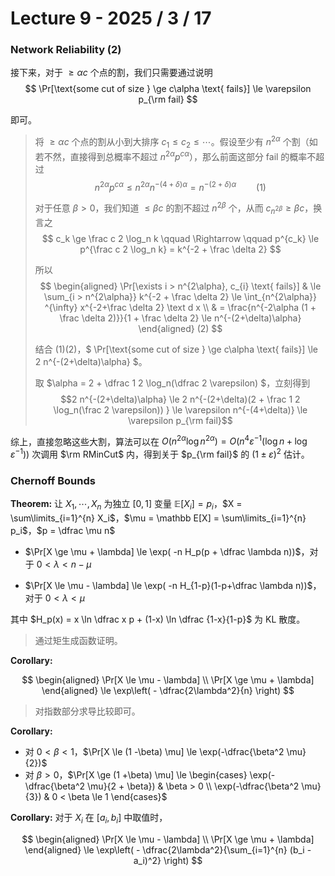 # Lecture 9 - 2025 / 3 / 17

### Network Reliability (2)

接下来，对于 $\ge \alpha c$ 个点的割，我们只需要通过说明 
$$ \Pr[\text{some cut of size } \ge c\alpha \text{ fails}] \le \varepsilon p_{\rm fail} $$ 

即可。

> 将 $\ge \alpha c$ 个点的割从小到大排序 $c_1 \le c_2 \le \cdots$。假设至少有 $n^{2\alpha}$ 个割（如若不然，直接得到总概率不超过 $n^{2\alpha}p^{c\alpha}$），那么前面这部分 fail 的概率不超过
> $$ n^{2\alpha}p^{c\alpha} \le n^{2\alpha} n^{-(4+\delta)\alpha} = n^{-(2+\delta)\alpha} \qquad (1)$$
>
> 对于任意 $\beta > 0$，我们知道 $\le \beta c$ 的割不超过 $n^{2\beta}$ 个，从而 $c_{n^{2\beta}}\ge \beta c$，换言之
> $$ c_k \ge \frac c 2 \log_n k \qquad \Rightarrow \qquad p^{c_k} \le p^{\frac c 2 \log_n k} = k^{-2 + \frac \delta 2} $$
>
> 所以 
> $$ 
\begin{aligned}
\Pr[\exists i > n^{2\alpha}, c_{i} \text{ fails}] & \le \sum_{i > n^{2\alpha}} k^{-2 + \frac \delta 2}  \le \int_{n^{2\alpha}} ^{\infty} x^{-2+\frac \delta 2} \text d x \\ & = \frac{n^{-2\alpha (1 + \frac \delta 2)}}{1 + \frac \delta 2} \le n^{-(2+\delta)\alpha}
\end{aligned} (2) $$
> 
> 结合 $(1) (2)$，$ \Pr[\text{some cut of size } \ge c\alpha \text{ fails}] \le 2 n^{-(2+\delta)\alpha} $。
>
> 取 $\alpha = 2 + \dfrac 1 2 \log_n(\dfrac 2 \varepsilon) $，立刻得到 
> $$2 n^{-(2+\delta)\alpha} \le 2 n^{-(2+\delta)(2 + \frac 1 2 \log_n(\frac 2 \varepsilon)) } \le \varepsilon n^{-(4+\delta)} \le \varepsilon p_{\rm fail}$$

综上，直接忽略这些大割，算法可以在 $O(n^{2\alpha} \log n^{2\alpha}) = O(n^4 \varepsilon^{-1} (\log n + \log \varepsilon^{-1}))$ 次调用 $\rm RMinCut$ 内，得到关于 $p_{\rm fail}$ 的 $(1 \pm \varepsilon)^2$ 估计。


### Chernoff Bounds

**Theorem:** 让 $X_1, \cdots, X_n$ 为独立 $[0, 1]$ 变量 $\mathbb E[X_i] = p_i$，$X = \sum\limits_{i=1}^{n} X_i$，$\mu = \mathbb E[X] = \sum\limits_{i=1}^{n} p_i$，$p = \dfrac \mu n$

* $\Pr[X \ge \mu + \lambda] \le \exp( -n H_p(p + \dfrac \lambda n))$，对于 $0 < \lambda < n - \mu$

* $\Pr[X \le \mu - \lambda] \le \exp( -n H_{1-p}(1-p+\dfrac \lambda n))$，对于 $0 < \lambda < \mu$

其中 $H_p(x) = x \ln \dfrac x p + (1-x) \ln \dfrac {1-x}{1-p}$ 为 KL 散度。

> 通过矩生成函数证明。

**Corollary:**

$$ \begin{aligned} \Pr[X \le \mu - \lambda] \\ \Pr[X \ge \mu + \lambda] \end{aligned} \le \exp\left( - \dfrac{2\lambda^2}{n} \right) $$

> 对指数部分求导比较即可。

**Corollary:**

* 对 $0 < \beta < 1$，$\Pr[X \le (1 -\beta) \mu] \le \exp(-\dfrac{\beta^2 \mu}{2})$
* 对 $\beta > 0$，$\Pr[X \ge (1 +\beta) \mu] \le \begin{cases} \exp(-\dfrac{\beta^2 \mu}{2 + \beta}) & \beta > 0 \\ \exp(-\dfrac{\beta^2 \mu}{3}) &  0 < \beta \le 1 \end{cases}$

**Corollary:** 对于 $X_i$ 在 $[a_i, b_i]$ 中取值时，

$$ \begin{aligned} \Pr[X \le \mu - \lambda] \\ \Pr[X \ge \mu + \lambda] \end{aligned} \le \exp\left( - \dfrac{2\lambda^2}{\sum_{i=1}^{n} (b_i - a_i)^2} \right) $$

